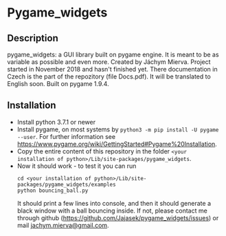 # Pygame_widgets
## Description
pygame_widgets: a GUI library built on pygame engine. It is meant to be as variable as possible and even more.
Created by Jáchym Mierva.
Project started in November 2018 and hasn't finished yet.
There documentation in Czech is the part of the repozitory (file Docs.pdf). It will be translated to English soon.
Built on pygame 1.9.4.

## Installation
* Install python 3.7.1 or newer
* Install pygame, on most systems by `python3 -m pip install -U pygame --user`. For further information see https://www.pygame.org/wiki/GettingStarted#Pygame%20Installation.
* Copy the entire content of this repository in the folder `<your installation of python>/Lib/site-packages/pygame_widgets`.
* Now it should work - to test it you can run
   ```
   cd <your installation of python>/Lib/site-packages/pygame_widgets/examples
   python bouncing_ball.py
   ```
   It should print a few lines into console, and then it should generate a black window with a ball bouncing inside. If not, please contact me through github (https://github.com/Jajasek/pygame_widgets/issues) or mail jachym.mierva@gmail.com.
